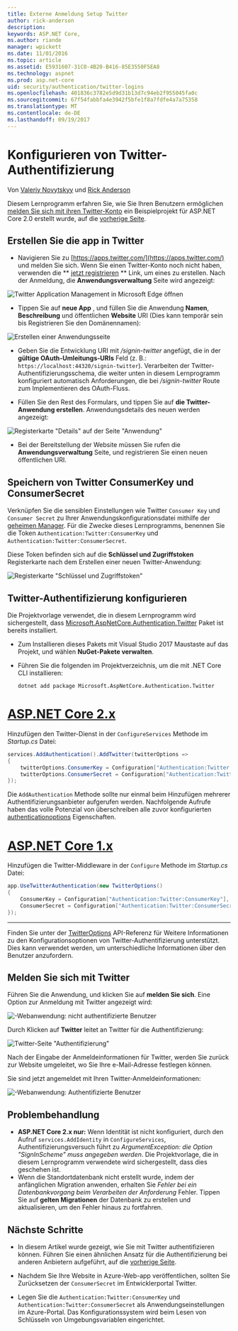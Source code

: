 ```yaml
---
title: Externe Anmeldung Setup Twitter
author: rick-anderson
description: 
keywords: ASP.NET Core,
ms.author: riande
manager: wpickett
ms.date: 11/01/2016
ms.topic: article
ms.assetid: E5931607-31C0-4B20-B416-85E3550F5EA8
ms.technology: aspnet
ms.prod: asp.net-core
uid: security/authentication/twitter-logins
ms.openlocfilehash: 401836c3782e5d9d31b13d7c94eb2f955045fa0c
ms.sourcegitcommit: 67f54fabbfa4e3942f5bfe1f8a7fdfe4a7a75358
ms.translationtype: MT
ms.contentlocale: de-DE
ms.lasthandoff: 09/19/2017
---
```

# <a name="configuring-twitter-authentication"></a>Konfigurieren von Twitter-Authentifizierung

<a name=security-authentication-twitter-logins></a>

Von [Valeriy Novytskyy](https://github.com/01binary) und [Rick Anderson](https://twitter.com/RickAndMSFT)

Diesem Lernprogramm erfahren Sie, wie Sie Ihren Benutzern ermöglichen [melden Sie sich mit ihren Twitter-Konto](https://dev.twitter.com/web/sign-in/desktop-browser) ein Beispielprojekt für ASP.NET Core 2.0 erstellt wurde, auf die [vorherige Seite](index.md).

## <a name="create-the-app-in-twitter"></a>Erstellen Sie die app in Twitter

* Navigieren Sie zu [https://apps.twitter.com/](https://apps.twitter.com/) und melden Sie sich. Wenn Sie einen Twitter-Konto noch nicht haben, verwenden die ** [jetzt registrieren](https://twitter.com/signup) ** Link, um eines zu erstellen. Nach der Anmeldung, die **Anwendungsverwaltung** Seite wird angezeigt:

![Twitter Application Management in Microsoft Edge öffnen](index/_static/TwitterAppManage.png)

* Tippen Sie auf **neue App** , und füllen Sie die Anwendung **Namen**, **Beschreibung** und öffentlichen **Website** URI (Dies kann temporär sein bis Registrieren Sie den Domänennamen):

![Erstellen einer Anwendungsseite](index/_static/TwitterCreate.png)

* Geben Sie die Entwicklung URI mit */signin-twitter* angefügt, die in der **gültige OAuth-Umleitungs-URIs** Feld (z. B.: `https://localhost:44320/signin-twitter`). Verarbeiten der Twitter-Authentifizierungsschema, die weiter unten in diesem Lernprogramm konfiguriert automatisch Anforderungen, die bei */signin-twitter* Route zum Implementieren des OAuth-Fluss.

* Füllen Sie den Rest des Formulars, und tippen Sie auf **die Twitter-Anwendung erstellen**. Anwendungsdetails des neuen werden angezeigt:

![Registerkarte "Details" auf der Seite "Anwendung"](index/_static/TwitterAppDetails.png)

* Bei der Bereitstellung der Website müssen Sie rufen die **Anwendungsverwaltung** Seite, und registrieren Sie einen neuen öffentlichen URI.

## <a name="storing-twitter-consumerkey-and-consumersecret"></a>Speichern von Twitter ConsumerKey und ConsumerSecret

Verknüpfen Sie die sensiblen Einstellungen wie Twitter `Consumer Key` und `Consumer Secret` zu Ihrer Anwendungskonfigurationsdatei mithilfe der [geheimen Manager](../../app-secrets.md). Für die Zwecke dieses Lernprogramms, benennen Sie die Token `Authentication:Twitter:ConsumerKey` und `Authentication:Twitter:ConsumerSecret`.

Diese Token befinden sich auf die **Schlüssel und Zugriffstoken** Registerkarte nach dem Erstellen einer neuen Twitter-Anwendung:

![Registerkarte "Schlüssel und Zugriffstoken"](index/_static/TwitterKeys.png)

## <a name="configure-twitter-authentication"></a>Twitter-Authentifizierung konfigurieren

Die Projektvorlage verwendet, die in diesem Lernprogramm wird sichergestellt, dass [Microsoft.AspNetCore.Authentication.Twitter](https://www.nuget.org/packages/Microsoft.AspNetCore.Authentication.Twitter) Paket ist bereits installiert.

* Zum Installieren dieses Pakets mit Visual Studio 2017 Maustaste auf das Projekt, und wählen **NuGet-Pakete verwalten**.
* Führen Sie die folgenden im Projektverzeichnis, um die mit .NET Core CLI installieren:

   `dotnet add package Microsoft.AspNetCore.Authentication.Twitter`

# <a name="aspnet-core-2xtabaspnetcore2x"></a>[ASP.NET Core 2.x](#tab/aspnetcore2x)

Hinzufügen den Twitter-Dienst in der `ConfigureServices` Methode im *Startup.cs* Datei:

```csharp
services.AddAuthentication().AddTwitter(twitterOptions =>
{
    twitterOptions.ConsumerKey = Configuration["Authentication:Twitter:ConsumerKey"];
    twitterOptions.ConsumerSecret = Configuration["Authentication:Twitter:ConsumerSecret"];
});
```

Die `AddAuthentication` Methode sollte nur einmal beim Hinzufügen mehrerer Authentifizierungsanbieter aufgerufen werden. Nachfolgende Aufrufe haben das volle Potenzial von überschreiben alle zuvor konfigurierten [authenticationoptions](https://docs.microsoft.com/aspnet/core/api/microsoft.aspnetcore.builder.authenticationoptions) Eigenschaften.

# <a name="aspnet-core-1xtabaspnetcore1x"></a>[ASP.NET Core 1.x](#tab/aspnetcore1x)

Hinzufügen die Twitter-Middleware in der `Configure` Methode im *Startup.cs* Datei:

```csharp
app.UseTwitterAuthentication(new TwitterOptions()
{
    ConsumerKey = Configuration["Authentication:Twitter:ConsumerKey"],
    ConsumerSecret = Configuration["Authentication:Twitter:ConsumerSecret"]
});
```

---

Finden Sie unter der [TwitterOptions](https://docs.microsoft.com/aspnet/core/api/microsoft.aspnetcore.builder.twitteroptions) API-Referenz für Weitere Informationen zu den Konfigurationsoptionen von Twitter-Authentifizierung unterstützt. Dies kann verwendet werden, um unterschiedliche Informationen über den Benutzer anzufordern.

## <a name="sign-in-with-twitter"></a>Melden Sie sich mit Twitter

Führen Sie die Anwendung, und klicken Sie auf **melden Sie sich**. Eine Option zur Anmeldung mit Twitter angezeigt wird:

![-Webanwendung: nicht authentifizierte Benutzer](index/_static/DoneTwitter.png)

Durch Klicken auf **Twitter** leitet an Twitter für die Authentifizierung:

![Twitter-Seite "Authentifizierung"](index/_static/TwitterLogin.png)

Nach der Eingabe der Anmeldeinformationen für Twitter, werden Sie zurück zur Website umgeleitet, wo Sie Ihre e-Mail-Adresse festlegen können.

Sie sind jetzt angemeldet mit Ihren Twitter-Anmeldeinformationen:

![-Webanwendung: Authentifizierte Benutzer](index/_static/Done.png)

## <a name="troubleshooting"></a>Problembehandlung

* **ASP.NET Core 2.x nur:** Wenn Identität ist nicht konfiguriert, durch den Aufruf `services.AddIdentity` in `ConfigureServices`, Authentifizierungsversuch führt zu *ArgumentException: die Option "SignInScheme" muss angegeben werden*. Die Projektvorlage, die in diesem Lernprogramm verwendete wird sichergestellt, dass dies geschehen ist.
* Wenn die Standortdatenbank nicht erstellt wurde, indem der anfänglichen Migration anwenden, erhalten Sie *Fehler bei ein Datenbankvorgang beim Verarbeiten der Anforderung* Fehler. Tippen Sie auf **gelten Migrationen** der Datenbank zu erstellen und aktualisieren, um den Fehler hinaus zu fortfahren.

## <a name="next-steps"></a>Nächste Schritte

* In diesem Artikel wurde gezeigt, wie Sie mit Twitter authentifizieren können. Führen Sie einen ähnlichen Ansatz für die Authentifizierung bei anderen Anbietern aufgeführt, auf die [vorherige Seite](index.md).

* Nachdem Sie Ihre Website in Azure-Web-app veröffentlichen, sollten Sie Zurücksetzen der `ConsumerSecret` im Entwicklerportal Twitter.

* Legen Sie die `Authentication:Twitter:ConsumerKey` und `Authentication:Twitter:ConsumerSecret` als Anwendungseinstellungen im Azure-Portal. Das Konfigurationssystem wird beim Lesen von Schlüsseln von Umgebungsvariablen eingerichtet.
